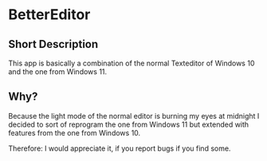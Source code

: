 # BetterEditor

## Short Description
This app is basically a combination of the normal Texteditor of Windows 10 and the one from Windows 11.

## Why?
Because the light mode of the normal editor is burning my eyes at midnight I decided to sort of reprogram the one from Windows 11 but extended with features from the one from Windows 10.

Therefore: I would appreciate it, if you report bugs if you find some.
